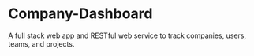 # Company-Dashboard
A full stack web app and RESTful web service to track companies, users, teams, and projects.
